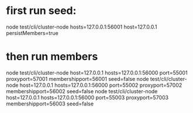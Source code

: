 # first run seed:
node test/cli/cluster-node hosts=127.0.0.1:56001 host=127.0.0.1 persistMembers=true
# then run members
node test/cli/cluster-node host=127.0.0.1 hosts=127.0.0.1:56000 port=55001 proxyport=57001 membershipport=56001 seed=false
node test/cli/cluster-node host=127.0.0.1 hosts=127.0.0.1:56000 port=55002 proxyport=57002 membershipport=56002 seed=false
node test/cli/cluster-node host=127.0.0.1 hosts=127.0.0.1:56000 port=55003 proxyport=57003 membershipport=56003 seed=false
